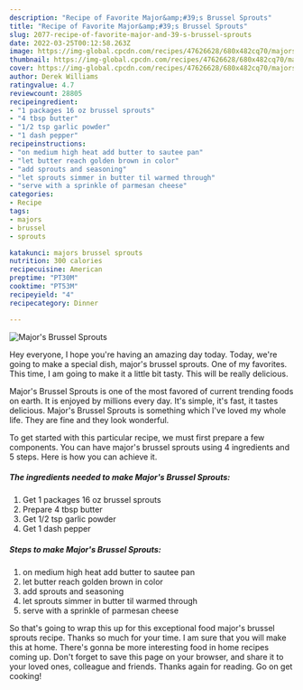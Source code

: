 ```yaml
---
description: "Recipe of Favorite Major&amp;#39;s Brussel Sprouts"
title: "Recipe of Favorite Major&amp;#39;s Brussel Sprouts"
slug: 2077-recipe-of-favorite-major-and-39-s-brussel-sprouts
date: 2022-03-25T00:12:58.263Z
image: https://img-global.cpcdn.com/recipes/47626628/680x482cq70/majors-brussel-sprouts-recipe-main-photo.jpg
thumbnail: https://img-global.cpcdn.com/recipes/47626628/680x482cq70/majors-brussel-sprouts-recipe-main-photo.jpg
cover: https://img-global.cpcdn.com/recipes/47626628/680x482cq70/majors-brussel-sprouts-recipe-main-photo.jpg
author: Derek Williams
ratingvalue: 4.7
reviewcount: 28805
recipeingredient:
- "1 packages 16 oz brussel sprouts"
- "4 tbsp butter"
- "1/2 tsp garlic powder"
- "1 dash pepper"
recipeinstructions:
- "on medium high heat add butter to sautee pan"
- "let butter reach golden brown in color"
- "add sprouts and seasoning"
- "let sprouts simmer in butter til warmed through"
- "serve with a sprinkle of parmesan cheese"
categories:
- Recipe
tags:
- majors
- brussel
- sprouts

katakunci: majors brussel sprouts 
nutrition: 300 calories
recipecuisine: American
preptime: "PT30M"
cooktime: "PT53M"
recipeyield: "4"
recipecategory: Dinner

---
```



![Major&#39;s Brussel Sprouts](https://img-global.cpcdn.com/recipes/47626628/680x482cq70/majors-brussel-sprouts-recipe-main-photo.jpg)

Hey everyone, I hope you're having an amazing day today. Today, we're going to make a special dish, major&#39;s brussel sprouts. One of my favorites. This time, I am going to make it a little bit tasty. This will be really delicious.



Major&#39;s Brussel Sprouts is one of the most favored of current trending foods on earth. It is enjoyed by millions every day. It's simple, it's fast, it tastes delicious. Major&#39;s Brussel Sprouts is something which I've loved my whole life. They are fine and they look wonderful.


To get started with this particular recipe, we must first prepare a few components. You can have major&#39;s brussel sprouts using 4 ingredients and 5 steps. Here is how you can achieve it.

<!--inarticleads1-->

##### The ingredients needed to make Major&#39;s Brussel Sprouts:

1. Get 1 packages 16 oz brussel sprouts
1. Prepare 4 tbsp butter
1. Get 1/2 tsp garlic powder
1. Get 1 dash pepper




<!--inarticleads2-->

##### Steps to make Major&#39;s Brussel Sprouts:

1. on medium high heat add butter to sautee pan
1. let butter reach golden brown in color
1. add sprouts and seasoning
1. let sprouts simmer in butter til warmed through
1. serve with a sprinkle of parmesan cheese




So that's going to wrap this up for this exceptional food major&#39;s brussel sprouts recipe. Thanks so much for your time. I am sure that you will make this at home. There's gonna be more interesting food in home recipes coming up. Don't forget to save this page on your browser, and share it to your loved ones, colleague and friends. Thanks again for reading. Go on get cooking!

